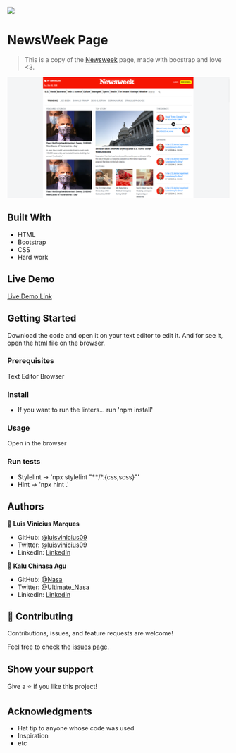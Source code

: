 ![](https://img.shields.io/badge/Microverse-blueviolet)

# NewsWeek Page

> This is a copy of the [Newsweek](https://www.newsweek.com) page, made with boostrap and love <3.

![screenshot](./app_screenshot.png)

## Built With

- HTML
- Bootstrap
- CSS
- Hard work

## Live Demo

[Live Demo Link](https://luisvinicius09.github.io/newsweek-webpage/)


## Getting Started

Download the code and open it on your text editor to edit it. And for see it, open the html file on the browser.

### Prerequisites

Text Editor
Browser

### Install

- If you want to run the linters... run 'npm install'

### Usage

Open in the browser

### Run tests

- Stylelint -> 'npx stylelint "**/*.{css,scss}"'
- Hint -> 'npx hint .'


## Authors

👤 **Luis Vinicius Marques**

- GitHub: [@luisvinicius09](https://github.com/luisvinicius09)
- Twitter: [@luisvinicius09](https://twitter.com/luisvinicius09)
- LinkedIn: [LinkedIn](https://www.linkedin.com/in/luis-vinicius/)

👤 **Kalu Chinasa Agu**

- GitHub: [@Nasa](https://github.com/Nasa28)
- Twitter: [@Ultimate_Nasa](https://twitter.com/Ultimate_Nasa)
- LinkedIn: [LinkedIn](https://www.linkedin.com/in/kalu-chinasa-agu-a15080103/)

## 🤝 Contributing

Contributions, issues, and feature requests are welcome!

Feel free to check the [issues page](https://github.com/luisvinicius09/newsweek-webpage/issues).

## Show your support

Give a ⭐️ if you like this project!

## Acknowledgments

- Hat tip to anyone whose code was used
- Inspiration
- etc
